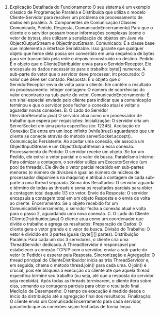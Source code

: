1. Explicação Detalhada do Funcionamento
O seu sistema é um exemplo clássico de Programação Paralela e Distribuída que utiliza o modelo Cliente-Servidor para resolver um problema de processamento de dados em paralelo.
A. Componentes de Comunicação (Classes Comunicado, Pedido, Resposta, ComunicadoEncerramento)
Para que o cliente e o servidor possam trocar informações complexas (como o vetor de bytes), eles utilizam a serialização de objetos em Java via ObjectOutputStream e ObjectInputStream.
Comunicado: É a classe base que implementa a interface Serializable. Isso garante que qualquer objeto que herde dela possa ser convertido em uma sequência de bytes para ser transmitido pela rede e depois reconstruído no destino.
Pedido: É o objeto que o ClienteDistribuidor envia para o ServidorReceptor. Ele encapsula os dados necessários para o trabalho:
byte[] numeros: A sub-parte do vetor que o servidor deve processar.
int procurado: O valor que deve ser contado.
Resposta: É o objeto que o ServidorReceptor envia de volta para o cliente. Ele contém o resultado do processamento:
Integer contagem: O número de ocorrências do valor encontrado na sub-parte do vetor.
ComunicadoEncerramento: É um sinal especial enviado pelo cliente para indicar que a comunicação terminou e que o servidor pode fechar a conexão atual e voltar a aguardar novas conexões.
B. O Lado do Servidor (ServidorReceptor.java)
O servidor atua como um processador de trabalho que espera por requisições:
Inicialização: O servidor cria um ServerSocket em uma porta específica (ex: 12345).
Aceitação de Conexão: Ele entra em um loop infinito (while(true)) aguardando que um cliente se conecte através do método serverSocket.accept().
Comunicação Persistente: Ao aceitar uma conexão, ele associa um ObjectInputStream e um ObjectOutputStream à essa conexão.
Processamento do Pedido:
O servidor recebe um objeto. Se for um Pedido, ele extrai o vetor parcial e o valor de busca.
Paralelismo Interno: Para otimizar a contagem, o servidor utiliza um ExecutorService (um pool de threads). Ele divide o vetor parcial recebido em sub-partes menores (o número de divisões é igual ao número de núcleos de processador disponíveis na máquina) e atribui a contagem de cada sub-parte a uma thread separada.
Soma dos Resultados: O servidor aguarda o término de todas as threads e soma os resultados parciais para obter a contagem total daquele 1/3 do vetor.
Envio da Resposta: O servidor encapsula a contagem total em um objeto Resposta e o envia de volta ao cliente.
Encerramento: Se o objeto recebido for um ComunicadoEncerramento, o servidor fecha a conexão atual e volta para o passo 2, aguardando uma nova conexão.
C. O Lado do Cliente (ClienteDistribuidor.java)
O cliente atua como um coordenador que divide o trabalho e agrega os resultados:
Preparação de Dados: O cliente gera o vetor grande e o valor de busca.
Divisão do Trabalho: O vetor é dividido em 3 partes iguais (byte[][] partes).
Distribuição Paralela:
Para cada um dos 3 servidores, o cliente cria uma ThreadServidor dedicada.
A ThreadServidor é responsável por estabelecer a conexão TCP/IP com o servidor, enviar a sub-parte do vetor (o Pedido) e esperar pela Resposta.
Sincronização e Agregação:
O thread principal do ClienteDistribuidor inicia as três ThreadServidor e, em seguida, chama o método thread.join() para cada uma. O join() é crucial, pois ele bloqueia a execução do cliente até que aquela thread específica termine seu trabalho (ou seja, até que a resposta do servidor seja recebida).
Após todas as threads terminarem, o cliente itera sobre elas, somando as contagens parciais para obter o resultado final.
Medição de Desempenho: O tempo de execução é medido desde o início da distribuição até a agregação final dos resultados.
Finalização: O cliente envia um ComunicadoEncerramento para cada servidor, garantindo que as conexões sejam fechadas de forma limpa.